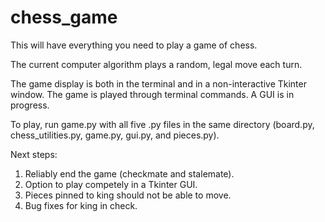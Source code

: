 # chess_game
This will have everything you need to play a game of chess.

The current computer algorithm plays a random, legal move each turn.

The game display is both in the terminal and in a non-interactive Tkinter window. The game is played through terminal commands. A GUI is in progress.

To play, run game.py with all five .py files in the same directory (board.py, chess_utilities.py, game.py, gui.py, and pieces.py).

Next steps:
1. Reliably end the game (checkmate and stalemate).
2. Option to play competely in a Tkinter GUI.
3. Pieces pinned to king should not be able to move.
4. Bug fixes for king in check.

